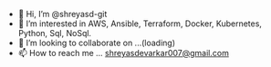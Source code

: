 - 👋 Hi, I’m @shreyasd-git
- 👀 I’m interested in AWS, Ansible, Terraform, Docker, Kubernetes, Python, Sql, NoSql. 
- 💞️ I’m looking to collaborate on ...(loading)
- 📫 How to reach me ... shreyasdevarkar007@gmail.com

